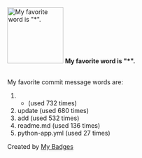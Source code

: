 <img src="https://github.com/my-badges/my-badges/blob/master/src/all-badges/favorite-word/favorite-word.png?raw=true" alt="My favorite word is &quot;*&quot;." title="My favorite word is &quot;*&quot;." width="128">
<strong>My favorite word is &quot;*&quot;.</strong>
<br><br>

My favorite commit message words are:

1. * (used 732 times)
2. update (used 680 times)
3. add (used 532 times)
4. readme.md (used 136 times)
5. python-app.yml (used 27 times)


Created by <a href="https://github.com/my-badges/my-badges">My Badges</a>